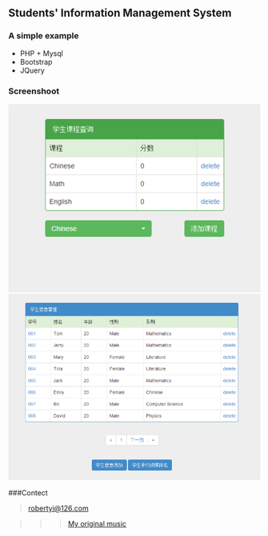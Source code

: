 Students' Information Management System
---------------------------------------

### A simple example

<ul>
<li>PHP + Mysql</li>
<li>Bootstrap</li>
<li>JQuery</li>
</ul>

### Screenshoot

![github](https://raw.githubusercontent.com/Pyroblast/SIMS/master/preview1.png)
![github](https://raw.githubusercontent.com/Pyroblast/SIMS/master/preview2.png)


###Contect

>robertyi@126.com

> >

> > >[My original music](http://site.douban.com/robertyi/)